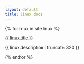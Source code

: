 ```yaml
---
layout: default
title: linux docs
---
```


{% for linux in site.linux %}


<a href="{{ linux.url | prepend: site.baseurl }}">
        {{ linux.title }}
</a>

<p class="post-excerpt">{{ linux.description | truncate: 320 }}</p>

{% endfor %} 
